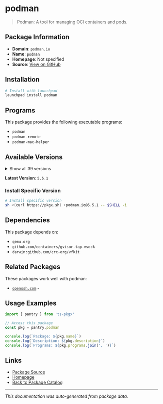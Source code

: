 # podman

> Podman: A tool for managing OCI containers and pods.

## Package Information

- **Domain**: `podman.io`
- **Name**: `podman`
- **Homepage**: Not specified
- **Source**: [View on GitHub](https://github.com/pkgxdev/pantry/tree/main/projects/podman.io/package.yml)

## Installation

```bash
# Install with launchpad
launchpad install podman
```

## Programs

This package provides the following executable programs:

- `podman`
- `podman-remote`
- `podman-mac-helper`

## Available Versions

<details>
<summary>Show all 39 versions</summary>

- `5.5.1`, `5.5.0`, `5.4.2`, `5.4.1`, `5.4.0`
- `5.3.2`, `5.3.1`, `5.3.0`, `5.2.5`, `5.2.4`
- `5.2.3`, `5.2.2`, `5.2.1`, `5.2.0`, `5.1.2`
- `5.1.1`, `5.1.0`, `5.0.3`, `5.0.2`, `5.0.1`
- `5.0.0`, `4.9.5`, `4.9.4`, `4.9.3`, `4.9.2`
- `4.9.1`, `4.9.0`, `4.8.3`, `4.8.2`, `4.8.1`
- `4.8.0`, `4.7.2`, `4.7.1`, `4.7.0`, `4.6.2`
- `4.6.1`, `4.6.0`, `4.5.1`, `4.5.0`

</details>

**Latest Version**: `5.5.1`

### Install Specific Version

```bash
# Install specific version
sh <(curl https://pkgx.sh) +podman.io@5.5.1 -- $SHELL -i
```

## Dependencies

This package depends on:

- `qemu.org`
- `github.com/containers/gvisor-tap-vsock`
- `darwin:github.com/crc-org/vfkit`

## Related Packages

These packages work well with podman:

- [`openssh.com`](./opensshcom.md) - 

## Usage Examples

```typescript
import { pantry } from 'ts-pkgx'

// Access this package
const pkg = pantry.podman

console.log(`Package: ${pkg.name}`)
console.log(`Description: ${pkg.description}`)
console.log(`Programs: ${pkg.programs.join(', ')}`)
```

## Links

- [Package Source](https://github.com/pkgxdev/pantry/tree/main/projects/podman.io/package.yml)
- [Homepage](#)
- [Back to Package Catalog](../package-catalog.md)

---

*This documentation was auto-generated from package data.*
